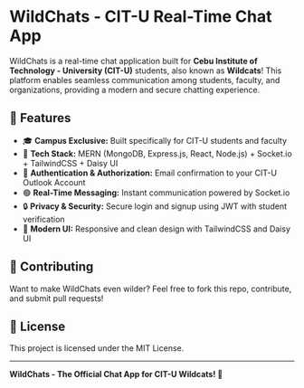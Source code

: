 # WildChats - CIT-U Real-Time Chat App

WildChats is a real-time chat application built for **Cebu Institute of Technology - University (CIT-U)** students, also known as **Wildcats**! This platform enables seamless communication among students, faculty, and organizations, providing a modern and secure chatting experience.

## 🚀 Features

- 🎓 **Campus Exclusive:** Built specifically for CIT-U students and faculty
- 🌟 **Tech Stack:** MERN (MongoDB, Express.js, React, Node.js) + Socket.io + TailwindCSS + Daisy UI
- 🔐 **Authentication & Authorization:** Email confirmation to your CIT-U Outlook Account
- 🟢 **Real-Time Messaging:** Instant communication powered by Socket.io
- 🔒 **Privacy & Security:** Secure login and signup using JWT with student verification
- 🎨 **Modern UI:** Responsive and clean design with TailwindCSS and Daisy UI


## 🤝 Contributing

Want to make WildChats even wilder? Feel free to fork this repo, contribute, and submit pull requests!

## 📜 License

This project is licensed under the MIT License.

---

**WildChats - The Official Chat App for CIT-U Wildcats! 🐾**
